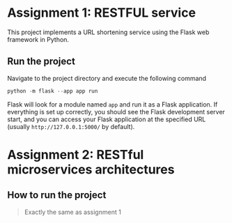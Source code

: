 # Assignment 1: RESTFUL service
This project implements a URL shortening service using the Flask web framework in Python. 

## Run the project

Navigate to the project directory  and execute the following command

```python
python -m flask --app app run
```

Flask will look for a module named `app` and run it as a Flask application. If everything is set up correctly, you should see the Flask development server start, and you can access your Flask application at the specified URL (usually `http://127.0.0.1:5000/` by default).

# Assignment 2: RESTful microservices architectures

## How to run the project

> Exactly the same as assignment 1